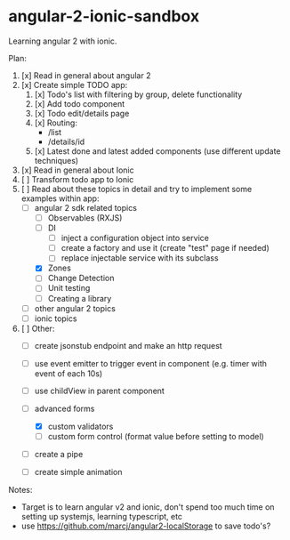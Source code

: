 # angular-2-ionic-sandbox

Learning angular 2 with ionic.

Plan:

1. [x] Read in general about angular 2
2. [x] Create simple TODO app:
    1. [x] Todo's list with filtering by group, delete functionality
    2. [x] Add todo component
    3. [x] Todo edit/details page
    3. [x] Routing:
        * /list
        * /details/id
    3. [x] Latest done and latest added components (use different update techniques)
3. [x] Read in general about Ionic
4. [ ] Transform todo app to Ionic
5. [ ] Read about these topics in detail and try to implement some examples within app:
    * [ ] angular 2 sdk related topics
         - [ ] Observables (RXJS)
         - [ ] DI
            * [ ] inject a configuration object into service
            * [ ] create a factory and use it (create "test" page if needed)
            * [ ] replace injectable service with its subclass
         - [x] Zones
         - [ ] Change Detection
         - [ ] Unit testing
         - [ ] Creating a library
    * [ ] other angular 2 topics
    * [ ] ionic topics
6. [ ] Other:
    * [ ] create jsonstub endpoint and make an http request
    * [ ] use event emitter to trigger event in component (e.g. timer with event of each 10s)
    * [ ] use childView in parent component
    * [ ] advanced forms
        - [x] custom validators
        - [ ] custom form control (format value before setting to model)
    * [ ] create a pipe
    * [ ] create simple animation


Notes:
* Target is to learn angular v2 and ionic, don't spend too much time on setting up systemjs,
learning typescript, etc
* use https://github.com/marcj/angular2-localStorage to save todo's?
